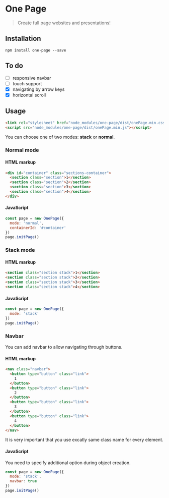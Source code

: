 # One Page

> Create full page websites and presentations!

## Installation

`npm install one-page --save`

## To do
- [ ] responsive navbar
- [ ] touch support
- [x] navigating by arrow keys
- [x] horizontal scroll

## Usage

```HTML
<link rel="stylesheet" href="node_modules/one-page/dist/onePage.min.css">
<script src="node_modules/one-page/dist/onePage.min.js"></script>
```

You can choose one of two modes: **stack** or **normal**.

### Normal mode

#### HTML markup

```HTML
<div id="container" class="sections-container">
  <section class="section">1</section>
  <section class="section">2</section>
  <section class="section">3</section>
  <section class="section">4</section>
</div>
```

#### JavaScript

```javascript
const page = new OnePage({
  mode: 'normal',
  containerId: '#container'
})
page.initPage()
```

### Stack mode

#### HTML markup

```HTML
<section class="section stack">1</section>
<section class="section stack">2</section>
<section class="section stack">3</section>
<section class="section stack">4</section>
```

#### JavaScript

```javascript
const page = new OnePage({
  mode: 'stack'
})
page.initPage()
```

### Navbar

You can add navbar to allow navigating through buttons.

#### HTML markup

```HTML
<nav class="navbar">
  <button type="button" class="link">
    1
  </button>
  <button type="button" class="link">
    2
  </button>
  <button type="button" class="link">
    3
  </button>
  <button type="button" class="link">
    4
  </button>
</nav>
```

It is very important that you use excatly same class name for every element.

#### JavaScript

You need to specify additional option during object creation.

```javascript
const page = new OnePage({
  mode: 'stack',
  navbar: true
})
page.initPage()
```